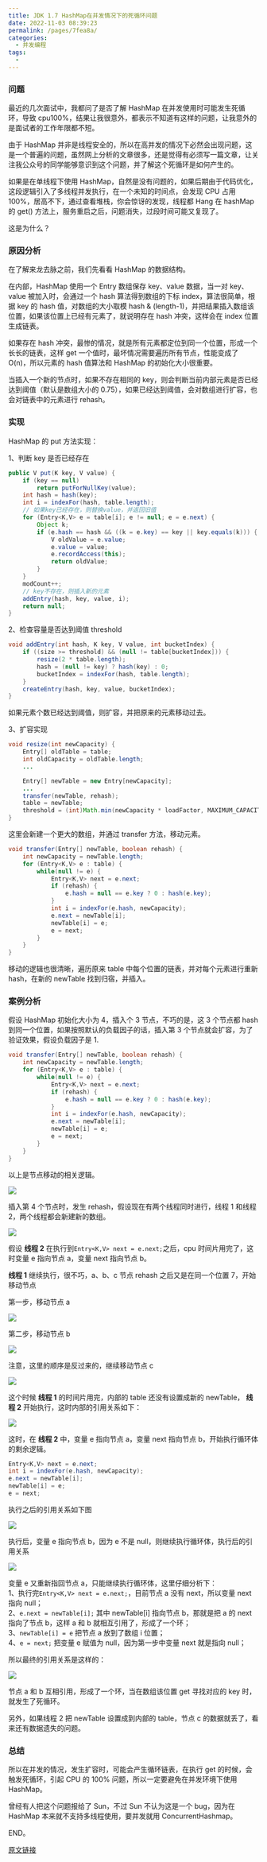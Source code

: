 ```yaml
---
title: JDK 1.7 HashMap在并发情况下的死循环问题
date: 2022-11-03 08:39:23
permalink: /pages/7fea8a/
categories:
  - 并发编程
tags:
  - 
---
```

### 问题

最近的几次面试中，我都问了是否了解 HashMap 在并发使用时可能发生死循环，导致 cpu100%，结果让我很意外，都表示不知道有这样的问题，让我意外的是面试者的工作年限都不短。

由于 HashMap 并非是线程安全的，所以在高并发的情况下必然会出现问题，这是一个普遍的问题，虽然网上分析的文章很多，还是觉得有必须写一篇文章，让关注我公众号的同学能够意识到这个问题，并了解这个死循环是如何产生的。

如果是在单线程下使用 HashMap，自然是没有问题的，如果后期由于代码优化，这段逻辑引入了多线程并发执行，在一个未知的时间点，会发现 CPU 占用 100%，居高不下，通过查看堆栈，你会惊讶的发现，线程都 Hang 在 hashMap 的 get() 方法上，服务重启之后，问题消失，过段时间可能又复现了。

这是为什么？

### 原因分析

在了解来龙去脉之前，我们先看看 HashMap 的数据结构。

在内部，HashMap 使用一个 Entry 数组保存 key、value 数据，当一对 key、value 被加入时，会通过一个 hash 算法得到数组的下标 index，算法很简单，根据 key 的 hash 值，对数组的大小取模 hash & (length-1)，并把结果插入数组该位置，如果该位置上已经有元素了，就说明存在 hash 冲突，这样会在 index 位置生成链表。

如果存在 hash 冲突，最惨的情况，就是所有元素都定位到同一个位置，形成一个长长的链表，这样 get 一个值时，最坏情况需要遍历所有节点，性能变成了 O(n)，所以元素的 hash 值算法和 HashMap 的初始化大小很重要。

当插入一个新的节点时，如果不存在相同的 key，则会判断当前内部元素是否已经达到阈值（默认是数组大小的 0.75），如果已经达到阈值，会对数组进行扩容，也会对链表中的元素进行 rehash。

### 实现

HashMap 的 put 方法实现：

1、判断 key 是否已经存在

```java
public V put(K key, V value) {
    if (key == null)
        return putForNullKey(value);
    int hash = hash(key);
    int i = indexFor(hash, table.length);
    // 如果key已经存在，则替换value，并返回旧值
    for (Entry<K,V> e = table[i]; e != null; e = e.next) {
        Object k;
        if (e.hash == hash && ((k = e.key) == key || key.equals(k))) {
            V oldValue = e.value;
            e.value = value;
            e.recordAccess(this);
            return oldValue;
        }
    }
    modCount++;
    // key不存在，则插入新的元素
    addEntry(hash, key, value, i);
    return null;
}
```

2、检查容量是否达到阈值 threshold

```java
void addEntry(int hash, K key, V value, int bucketIndex) {
    if ((size >= threshold) && (null != table[bucketIndex])) {
        resize(2 * table.length);
        hash = (null != key) ? hash(key) : 0;
        bucketIndex = indexFor(hash, table.length);
    }
    createEntry(hash, key, value, bucketIndex);
}
```

如果元素个数已经达到阈值，则扩容，并把原来的元素移动过去。

3、扩容实现

```java
void resize(int newCapacity) {
    Entry[] oldTable = table;
    int oldCapacity = oldTable.length;
    ...

    Entry[] newTable = new Entry[newCapacity];
    ...
    transfer(newTable, rehash);
    table = newTable;
    threshold = (int)Math.min(newCapacity * loadFactor, MAXIMUM_CAPACITY + 1);
}
```

这里会新建一个更大的数组，并通过 transfer 方法，移动元素。

```java
void transfer(Entry[] newTable, boolean rehash) {
    int newCapacity = newTable.length;
    for (Entry<K,V> e : table) {
        while(null != e) {
            Entry<K,V> next = e.next;
            if (rehash) {
                e.hash = null == e.key ? 0 : hash(e.key);
            }
            int i = indexFor(e.hash, newCapacity);
            e.next = newTable[i];
            newTable[i] = e;
            e = next;
        }
    }
}
```

移动的逻辑也很清晰，遍历原来 table 中每个位置的链表，并对每个元素进行重新 hash，在新的 newTable 找到归宿，并插入。

### 案例分析

假设 HashMap 初始化大小为 4，插入个 3 节点，不巧的是，这 3 个节点都 hash 到同一个位置，如果按照默认的负载因子的话，插入第 3 个节点就会扩容，为了验证效果，假设负载因子是 1.

```java
void transfer(Entry[] newTable, boolean rehash) {
    int newCapacity = newTable.length;
    for (Entry<K,V> e : table) {
        while(null != e) {
            Entry<K,V> next = e.next;
            if (rehash) {
                e.hash = null == e.key ? 0 : hash(e.key);
            }
            int i = indexFor(e.hash, newCapacity);
            e.next = newTable[i];
            newTable[i] = e;
            e = next;
        }
    }
}


```

以上是节点移动的相关逻辑。

![](https://img.jssjqd.cn/202211030840235.png)

插入第 4 个节点时，发生 rehash，假设现在有两个线程同时进行，线程 1 和线程 2，两个线程都会新建新的数组。

![](https://img.jssjqd.cn/202211030840019.png)

假设 **线程 2** 在执行到`Entry<K,V> next = e.next;`之后，cpu 时间片用完了，这时变量 e 指向节点 a，变量 next 指向节点 b。

**线程 1** 继续执行，很不巧，a、b、c 节点 rehash 之后又是在同一个位置 7，开始移动节点

第一步，移动节点 a

![](https://img.jssjqd.cn/202211030840532.png)

第二步，移动节点 b

![](https://img.jssjqd.cn/202211030840343.png)

注意，这里的顺序是反过来的，继续移动节点 c

![](https://img.jssjqd.cn/202211030840432.png)

这个时候 **线程 1** 的时间片用完，内部的 table 还没有设置成新的 newTable， **线程 2** 开始执行，这时内部的引用关系如下：

![](https://img.jssjqd.cn/202211030840639.png)

这时，在 **线程 2** 中，变量 e 指向节点 a，变量 next 指向节点 b，开始执行循环体的剩余逻辑。

```java
Entry<K,V> next = e.next;
int i = indexFor(e.hash, newCapacity);
e.next = newTable[i];
newTable[i] = e;
e = next;
```

执行之后的引用关系如下图

![](https://img.jssjqd.cn/202211030841029.png)

执行后，变量 e 指向节点 b，因为 e 不是 null，则继续执行循环体，执行后的引用关系

![](https://img.jssjqd.cn/202211030841936.png)

变量 e 又重新指回节点 a，只能继续执行循环体，这里仔细分析下：  
1、执行完`Entry<K,V> next = e.next;`，目前节点 a 没有 next，所以变量 next 指向 null；  
2、`e.next = newTable[i];` 其中 newTable[i] 指向节点 b，那就是把 a 的 next 指向了节点 b，这样 a 和 b 就相互引用了，形成了一个环；  
3、`newTable[i] = e` 把节点 a 放到了数组 i 位置；  
4、`e = next;` 把变量 e 赋值为 null，因为第一步中变量 next 就是指向 null；

所以最终的引用关系是这样的：

![](https://img.jssjqd.cn/202211030841546.png)

节点 a 和 b 互相引用，形成了一个环，当在数组该位置 get 寻找对应的 key 时，就发生了死循环。

另外，如果线程 2 把 newTable 设置成到内部的 table，节点 c 的数据就丢了，看来还有数据遗失的问题。

### 总结

所以在并发的情况，发生扩容时，可能会产生循环链表，在执行 get 的时候，会触发死循环，引起 CPU 的 100% 问题，所以一定要避免在并发环境下使用 HashMap。

曾经有人把这个问题报给了 Sun，不过 Sun 不认为这是一个 bug，因为在 HashMap 本来就不支持多线程使用，要并发就用 ConcurrentHashmap。

END。 

 [原文链接](https://www.jianshu.com/p/1e9cf0ac07f4)